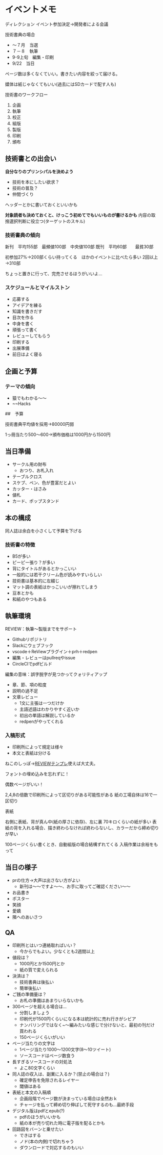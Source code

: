 # イベントメモ

ディレクション
イベント参加決定→開発者による会議

技術書典の場合

- ～７月　当選
- ７－８　執筆
- 9-9上旬　編集・印刷
- 9/22　当日

ページ数は多くなくていい。書きたい内容を絞って届ける。

媒体は紙じゃなくてもいい(過去にはSDカードで配す人も)

技術書のワークフロー

1. 企画
2. 執筆
3. 校正
4. 組版
5. 製版
6. 印刷
7. 頒布

## 技術書との出会い

**自分なりのプリンシパルを決めよう**

- 技術を本にしたい欲求？
- 技術の普及？
- 仲間づくり

ヘッダーとかに書いておくといいかも

**対象読者も決めておくと、けっこう初めてでもいいものが書けるかも**
内容の取捨選択判断に役立つ(ターゲットのスキル)

### 技術書典の傾向

新刊　平均155部　最頻値100部　中央値100部
既刊　平均60部　　最貧30部

初参加27%→200部くらい持ってくる　ほかのイベントに比べたら多い
2回以上→310部

ちょっと置きに行って、完売させるほうがいいよ...

### スケジュールとマイルストン

- 応募する
- アイデアを練る
- 知識を書きだす
- 目次を作る
- 中身を書く
- 頑張って書く
- レビューしてもらう
- 印刷する
- 出展準備
- 前日はよく寝る

## 企画と予算

### テーマの傾向

- 猿でもわかる～～
- ~~Hacks

##　予算

技術書典平均値を採用→80000円弱

1っ冊当たり500～600→頒布価格は1000円から1500円

## 当日準備

- サークル用の財布
  - おつり、お札入れ
- テーブルクロス
- スケブ、ペン、色が豊富だとよい
- カッター・はさみ
- 値札
- カード、ポップスタンド

## 本の構成

同人誌は余白を小さくして予算を下げる

### 技術書の特徴

- B5が多い
- ピーピー張り？が多い
- 背にタイトルがあるとかっこいい
- 一般的には若干クリーム色が読みやすいらしい
- 技術書は基本的に左綴じ
- マット調の表紙はかっこいいが擦れてしまう
- 豆本とかも
- 和紙のやつもある


## 執筆環境

REVIEW：執筆～製版までをサポート

- Githubリポジトリ
- Slackにウェブフック
- vscode＋ReViewプラグイン＋prh＋redpen
- 編集・レビューはpullreqやissue
- CircleCIでpdfビルド

編集の意味：誤字脱字が見つかってクォリティアップ

- 章、節、項の粒度
- 説明の過不足
- 文章レビュー
  - 1文に主張は一つだけか
  - 主語述語はわかりやすく近いか
  - 初出の単語は解説しているか
  - redpenがやってくれる

### 入稿形式

- 印刷所によって規定は様々
- 本文と表紙は分ける

ねこのしっぽ→[REVIEWテンプレ](https://github.com/TechBooster/ReVIEW-Template)使えば大丈夫。

フォントの埋め込みを忘れずに！

偶数ページがいい！

2,4,8の倍数で印刷所によって区切りがある可能性がある
紙の工場自体は16で一区切り

表紙

右側に表紙、背が真ん中(紙の厚さに依存)、左に裏
70キロくらいの紙が多い
表紙の背を入れる場合、描き終わらなければ終わらないし、カラーだから締め切りが早い

100ページくらい書くとき、自動組版の場合結構ずれてくる
入稿作業は余裕をもって

## 当日の様子

- prの仕方→大声は出さない方がよい
  - 新刊は～～ですよ～～、お手に取ってご確認ください～～
- お品書き
- ポスター
- 笑顔
- 愛嬌
- 隣へのあいさつ

## QA

- 印刷所とはいつ連絡取ればいい？
  - 今からでもよい。少なくとも2週間以上
- 値段は？
  - 1000円とか1500円とか
  - 紙の質で変えられる
- 決済は？
  - 技術書典は後払い
  - 簡単後払い
- ご銭の準備量は？
  - お札の準備はあまりいらないかも
- 300ページを超える場合は...
  - 分割しましょう
  - 印刷代が1500円くらいになる本は統計的に売れ行きがシビア
  - ナンバリングではなく~～編みたいな感じで分けないと、最初の刊だけ買われる
  - 150ページくらいがいい
- ページ当たりの文字は
  - 1ページ当たり1000～1200文字(8～10ツイート)
  - ソースコードはページ数食う
- 長すぎるソースコードの対処法
  - よこ80文字くらい
- 同人誌の収入は、副業に入るか？(禁止の場合は？)
  - 確定申告を免除されるレイヤー
  - 閾値はある
- 表紙と本文の入稿順
  - 企画段階でページ数が決まっている場合は全然おｋ
  - チャージを払って締め切り伸ばして死守するのも...最終手段
- デジタル版はpdfとepub(?)
  - pdfのほうがいいかも
  - 紙の本が売り切れた時に電子版を配るとかも
- 回路図をバーンと乗せたい
  - できはする
  - ノド(本の内側)で切れちゃう
  - ダウンロードで対応するのもいい
